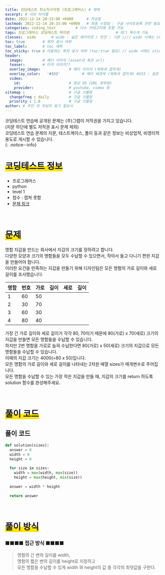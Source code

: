 ```yaml
---
title: 코딩테스트 최소직사각형 (프로그래머스) # 제목
excerpt: # 서브 타이틀
date: 2022-12-14 20:33:00 +0900      # 작성일
lastmod: 2022-12-14 20:33:00 +0900   # 최종 수정일 : 구글 사이트등록 관련 필요
categories: coding_test         # 다수 카테고리에 포함 가능
tags: 프로그래머스 코딩테스트 파이썬                     # 태그 복수개 가능
classes:  wide       # wide : 넓은 레이아웃 / 빈칸 : 기본 //// wide 시에는 sticky toc 불가
toc: true        # 목차 표시 여부
toc_label:       # toc 제목
toc_sticky: true # 이동하는 목차 표시 여부 (toc:true 필요) // wide 시에는 sticky toc 불가
header: 
  image:         # 헤더 이미지 (asset내 혹은 url)
  teaser:        # 티저 이미지??
  overlay_image:             # 헤더 이미지 (제목과 겹치게)
  overlay_color:   '#333'          # 헤더 배경색 (제목과 겹치게) #333 : 짙은 회색
  video:
    id:                      # 영상 ID (URL 뒷부분)
    provider:                # youtube, vimeo 등
sitemap :                    # 구글 크롤링
  changefreq : daily         # 구글 크롤링
  priority : 1.0             # 구글 크롤링
author: # 주인 외 작성자 표기 필요시
---
```

<!--postNo: 20221214_001-->

코딩테스트 연습에 공개된 문제는 (주)그렙이 저작권을 가지고 있습니다.  
(지문 하단에 별도 저작권 표시 문제 제외)  
코딩테스트 연습 문제의 지문, 테스트케이스, 풀이 등과 같은 정보는 비상업적, 비영리적 용도로 게시할 수 있습니다.  
{: .notice--info}

# <span style='background:linear-gradient(to top, #FFE400 50%, transparent 50%)'>코딩테스트 정보</span>

- 프로그래머스
- python
- level 1
- 점수 : 캡쳐 못함
- [문제 링크](https://school.programmers.co.kr/learn/courses/30/lessons/86491)

<br>


# <span style='background:linear-gradient(to top, #FFE400 50%, transparent 50%)'>문제</span>

명함 지갑을 만드는 회사에서 지갑의 크기를 정하려고 합니다.  
다양한 모양과 크기의 명함들을 모두 수납할 수 있으면서, 작아서 들고 다니기 편한 지갑을 만들어야 합니다.  
이러한 요건을 만족하는 지갑을 만들기 위해 디자인팀은 모든 명함의 가로 길이와 세로 길이를 조사했습니다.

|명함|번호|가로|길이|세로|길이|
|--|--|--|--|--|--|
|1|60|50|
|2|30|70|
|3|60|30|
|4|80|40|

가장 긴 가로 길이와 세로 길이가 각각 80, 70이기 때문에 80(가로) x 70(세로) 크기의 지갑을 만들면 모든 명함들을 수납할 수 있습니다.  
하지만 2번 명함을 가로로 눕혀 수납한다면 80(가로) x 50(세로) 크기의 지갑으로 모든 명함들을 수납할 수 있습니다.  
이때의 지갑 크기는 4000(=80 x 50)입니다.  
모든 명함의 가로 길이와 세로 길이를 나타내는 2차원 배열 sizes가 매개변수로 주어집니다.  
모든 명함을 수납할 수 있는 가장 작은 지갑을 만들 때, 지갑의 크기를 return 하도록 solution 함수를 완성해주세요.

<br>

# <span style='background:linear-gradient(to top, #FFE400 50%, transparent 50%)'>풀이 코드</span>

## 풀이 코드


```python
def solution(sizes):
  answer = 0
  width = 0
  height = 0
  
  for size in sizes:
    width = max(width, max(size))
    height = max(height, min(size))
  
  answer = width * height
  
  return answer
```


<br>


# <span style='background:linear-gradient(to top, #FFE400 50%, transparent 50%)'>풀이 방식</span>

### ■■■■ 접근 방식 ■■■■
> 명함의 긴 변의 길이를 width,  
> 명함의 짧은 변의 길이를 height로 지정하고  
> 모든 명합을 수납할 수 있게 width 와 height의 값 중 각각의 최댓값을 구한다.  
